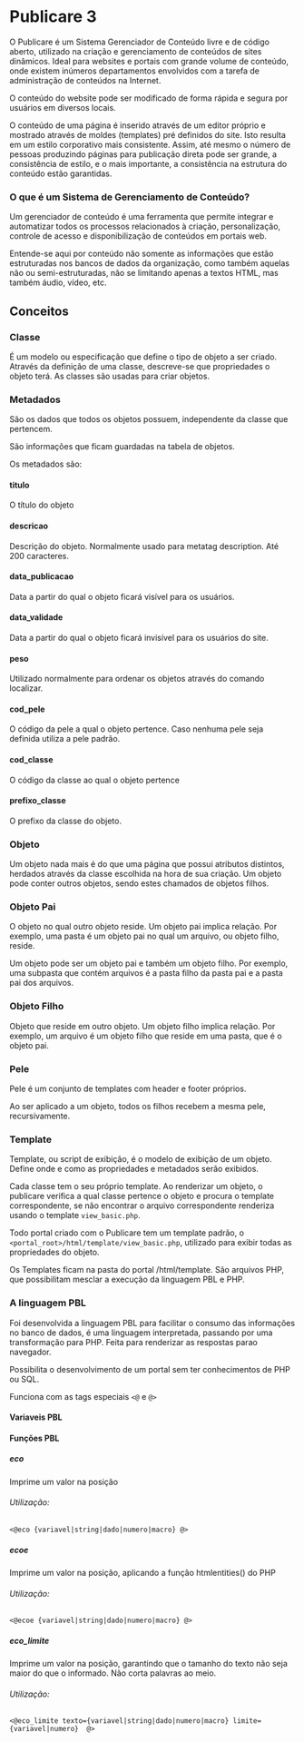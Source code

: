 # Publicare 3

O Publicare é um Sistema Gerenciador de Conteúdo livre e de código aberto, utilizado na criação e gerenciamento de conteúdos de sites dinâmicos.
Ideal para websites e portais com grande volume de conteúdo, onde existem inúmeros departamentos envolvidos com a tarefa de administração de conteúdos na Internet.

O conteúdo do website pode ser modificado de forma rápida e segura por usuários em diversos locais.

O conteúdo de uma página é inserido através de um editor próprio e mostrado através de moldes (templates) pré definidos do site. 
Isto resulta em um estilo corporativo mais consistente. 
Assim, até mesmo o número de pessoas produzindo páginas para publicação direta pode ser grande, a consistência de estilo, e o mais importante, a consistência na estrutura do conteúdo estão garantidas.

### O que é um Sistema de Gerenciamento de Conteúdo?
Um gerenciador de conteúdo é uma ferramenta que permite integrar e automatizar todos os processos relacionados à criação, personalização, controle de acesso e disponibilização de conteúdos em portais web.

Entende-se aqui por conteúdo não somente as informações que estão estruturadas nos bancos de dados da organização, como também aquelas não ou semi-estruturadas, não se limitando apenas a textos HTML, mas também áudio, vídeo, etc.

## Conceitos

### Classe

É um modelo ou especificação que define o tipo de objeto a ser criado. Através da definição de uma classe, descreve-se que propriedades o objeto terá.
As classes são usadas para criar objetos.

### Metadados

São os dados que todos os objetos possuem, independente da classe que pertencem.

São informações que ficam guardadas na tabela de objetos.

Os metadados são:

#### titulo
O título do objeto

#### descricao
Descrição do objeto. Normalmente usado para metatag description. Até 200 caracteres. 

#### data_publicacao
Data a partir do qual o objeto ficará visível para os usuários.

#### data_validade
Data a partir do qual o objeto ficará invisível para os usuários do site.

#### peso
Utilizado normalmente para ordenar os objetos através do comando localizar.

#### cod_pele
O código da pele a qual o objeto pertence. Caso nenhuma pele seja definida utiliza a pele padrão.

#### cod_classe
O código da classe ao qual o objeto pertence

#### prefixo_classe 
O prefixo da classe do objeto.

### Objeto

Um objeto nada mais é do que uma página que possui atributos distintos, herdados através da classe escolhida na hora de sua criação.
Um objeto pode conter outros objetos, sendo estes chamados de objetos filhos.

### Objeto Pai

O objeto no qual outro objeto reside. 
Um objeto pai implica relação. 
Por exemplo, uma pasta é um objeto pai no qual um arquivo, ou objeto filho, reside. 

Um objeto pode ser um objeto pai e também um objeto filho. 
Por exemplo, uma subpasta que contém arquivos é a pasta filho da pasta pai e a pasta pai dos arquivos.

### Objeto Filho

Objeto que reside em outro objeto. 
Um objeto filho implica relação. 
Por exemplo, um arquivo é um objeto filho que reside em uma pasta, que é o objeto pai. 

### Pele

Pele é um conjunto de templates com header e footer próprios.

Ao ser aplicado a um objeto, todos os filhos recebem a mesma pele, recursivamente.

### Template

Template, ou script de exibição, é o modelo de exibição de um objeto. Define onde e como as propriedades e metadados serão exibidos.

Cada classe tem o seu próprio template. 
Ao renderizar um objeto, o publicare verifica a qual classe pertence o objeto e procura o template correspondente, se não encontrar o arquivo correspondente renderiza usando o template ```view_basic.php```.

Todo portal criado com o Publicare tem um template padrão, o ```<portal_root>/html/template/view_basic.php```, utilizado para exibir todas as propriedades do objeto.

Os Templates ficam na pasta do portal /html/template. São arquivos PHP, que possibilitam mesclar a execução da linguagem PBL e PHP. 

### A linguagem PBL

Foi desenvolvida a linguagem PBL para facilitar o consumo das informações no banco de dados, é uma linguagem interpretada, passando por uma transformação para PHP. Feita para renderizar as respostas parao navegador.

Possibilita o desenvolvimento de um portal sem ter conhecimentos de PHP ou SQL.

Funciona com as tags especiais ```<@``` e ```@>```

#### Variaveis PBL

#### Funções PBL

##### eco
Imprime um valor na posição
###### Utilização:
```<@eco {variavel|string|dado|numero|macro} @>```

##### ecoe
Imprime um valor na posição, aplicando a função htmlentities() do PHP
###### Utilização:
```<@ecoe {variavel|string|dado|numero|macro} @>```

##### eco_limite
Imprime um valor na posição, garantindo que o tamanho do texto não seja maior do que o informado.
Não corta palavras ao meio.
###### Utilização:
```<@eco_limite texto={variavel|string|dado|numero|macro} limite={variavel|numero}  @>```

